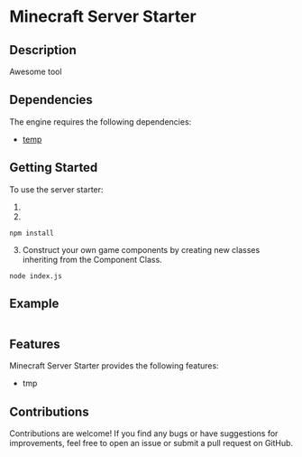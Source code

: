 # Minecraft Server Starter

## Description
Awesome tool

## Dependencies
The engine requires the following dependencies:
- [temp](https://github.com/RohanFredriksson/RohanFredriksson.git)


## Getting Started
To use the server starter:

1. 
2. 
```
npm install
```
3. Construct your own game components by creating new classes inheriting from the Component Class.
```
node index.js
```

## Example
```javascript
```

## Features
Minecraft Server Starter provides the following features:
- tmp

## Contributions
Contributions are welcome! If you find any bugs or have suggestions for improvements, feel free to open an issue or submit a pull request on GitHub.
